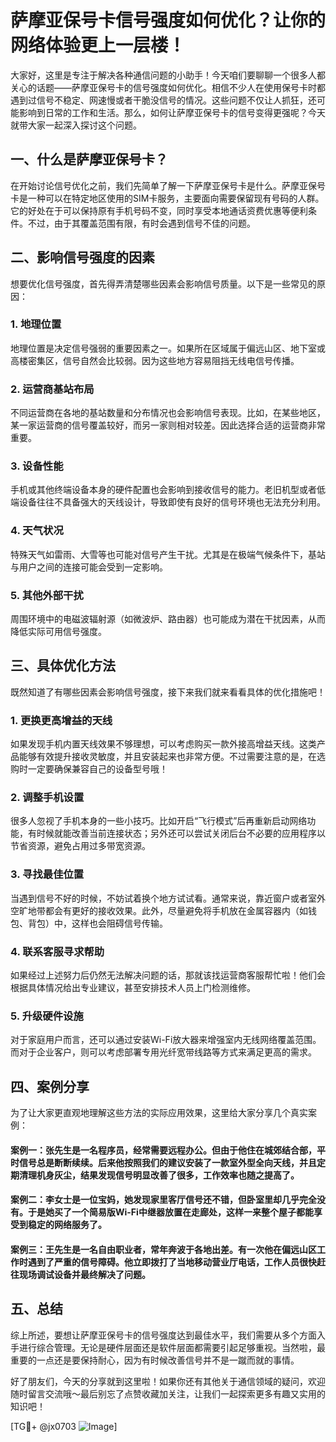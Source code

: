 # 萨摩亚保号卡信号强度如何优化？让你的网络体验更上一层楼！

大家好，这里是专注于解决各种通信问题的小助手！今天咱们要聊聊一个很多人都关心的话题——萨摩亚保号卡的信号强度如何优化。相信不少人在使用保号卡时都遇到过信号不稳定、网速慢或者干脆没信号的情况。这些问题不仅让人抓狂，还可能影响到日常的工作和生活。那么，如何让萨摩亚保号卡的信号变得更强呢？今天就带大家一起深入探讨这个问题。

## 一、什么是萨摩亚保号卡？

在开始讨论信号优化之前，我们先简单了解一下萨摩亚保号卡是什么。萨摩亚保号卡是一种可以在特定地区使用的SIM卡服务，主要面向需要保留现有号码的人群。它的好处在于可以保持原有手机号码不变，同时享受本地通话资费优惠等便利条件。不过，由于其覆盖范围有限，有时会遇到信号不佳的问题。

## 二、影响信号强度的因素

想要优化信号强度，首先得弄清楚哪些因素会影响信号质量。以下是一些常见的原因：

### 1. **地理位置**
   地理位置是决定信号强弱的重要因素之一。如果所在区域属于偏远山区、地下室或高楼密集区，信号自然会比较弱。因为这些地方容易阻挡无线电信号传播。

### 2. **运营商基站布局**
   不同运营商在各地的基站数量和分布情况也会影响信号表现。比如，在某些地区，某一家运营商的信号覆盖较好，而另一家则相对较差。因此选择合适的运营商非常重要。

### 3. **设备性能**
   手机或其他终端设备本身的硬件配置也会影响到接收信号的能力。老旧机型或者低端设备往往不具备强大的天线设计，导致即使有良好的信号环境也无法充分利用。

### 4. **天气状况**
   特殊天气如雷雨、大雪等也可能对信号产生干扰。尤其是在极端气候条件下，基站与用户之间的连接可能会受到一定影响。

### 5. **其他外部干扰**
   周围环境中的电磁波辐射源（如微波炉、路由器）也可能成为潜在干扰因素，从而降低实际可用信号强度。

## 三、具体优化方法

既然知道了有哪些因素会影响信号强度，接下来我们就来看看具体的优化措施吧！

### 1. **更换更高增益的天线**
   如果发现手机内置天线效果不够理想，可以考虑购买一款外接高增益天线。这类产品能够有效提升接收灵敏度，并且安装起来也非常方便。不过需要注意的是，在选购时一定要确保兼容自己的设备型号哦！

### 2. **调整手机设置**
   很多人忽视了手机本身的一些小技巧。比如开启“飞行模式”后再重新启动网络功能，有时候就能改善当前连接状态；另外还可以尝试关闭后台不必要的应用程序以节省资源，避免占用过多带宽资源。

### 3. **寻找最佳位置**
   当遇到信号不好的时候，不妨试着换个地方试试看。通常来说，靠近窗户或者室外空旷地带都会有更好的接收效果。此外，尽量避免将手机放在金属容器内（如钱包、背包）中，这样也会阻碍信号传输。

### 4. **联系客服寻求帮助**
   如果经过上述努力后仍然无法解决问题的话，那就该找运营商客服帮忙啦！他们会根据具体情况给出专业建议，甚至安排技术人员上门检测维修。

### 5. **升级硬件设施**
   对于家庭用户而言，还可以通过安装Wi-Fi放大器来增强室内无线网络覆盖范围。而对于企业客户，则可以考虑部署专用光纤宽带线路等方式来满足更高的需求。

## 四、案例分享

为了让大家更直观地理解这些方法的实际应用效果，这里给大家分享几个真实案例：

#### 案例一：张先生是一名程序员，经常需要远程办公。但由于他住在城郊结合部，平时信号总是断断续续。后来他按照我们的建议安装了一款室外型全向天线，并且定期清理机身灰尘，结果发现信号明显改善了很多，工作效率也随之提高了。

#### 案例二：李女士是一位宝妈，她发现家里客厅信号还不错，但卧室里却几乎完全没有。于是她买了一个简易版Wi-Fi中继器放置在走廊处，这样一来整个屋子都能享受到稳定的网络服务了。

#### 案例三：王先生是一名自由职业者，常年奔波于各地出差。有一次他在偏远山区工作时遇到了严重的信号障碍。他立即拨打了当地移动营业厅电话，工作人员很快赶往现场调试设备并最终解决了问题。

## 五、总结

综上所述，要想让萨摩亚保号卡的信号强度达到最佳水平，我们需要从多个方面入手进行综合管理。无论是硬件层面还是软件层面都需要引起足够重视。当然啦，最重要的一点还是要保持耐心，因为有时候改善信号并不是一蹴而就的事情。

好了朋友们，今天的分享就到这里啦！如果你还有其他关于通信领域的疑问，欢迎随时留言交流哦～最后别忘了点赞收藏加关注，让我们一起探索更多有趣又实用的知识吧！

[TG💪+ @jx0703 ![Image](https://github.com/user-attachments/assets/dbca1d08-cadb-493c-b0ec-ad6f7a83f270)]
